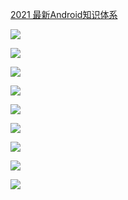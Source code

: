 [2021 最新Android知识体系](https://juejin.cn/post/6919037176038555662)

![](https://github.com/sundyyh/study/blob/master/imgs/android/grow_up/1.png)

![](https://github.com/sundyyh/study/blob/master/imgs/android/grow_up/2.png)

![](https://github.com/sundyyh/study/blob/master/imgs/android/grow_up/3.png)

![](https://github.com/sundyyh/study/blob/master/imgs/android/grow_up/4.png)

![](https://github.com/sundyyh/study/blob/master/imgs/android/grow_up/5.png)

![](https://github.com/sundyyh/study/blob/master/imgs/android/grow_up/6.png)

![](https://github.com/sundyyh/study/blob/master/imgs/android/grow_up/7.png)

![](https://github.com/sundyyh/study/blob/master/imgs/android/grow_up/8.png)

![](https://github.com/sundyyh/study/blob/master/imgs/android/grow_up/9.png)
